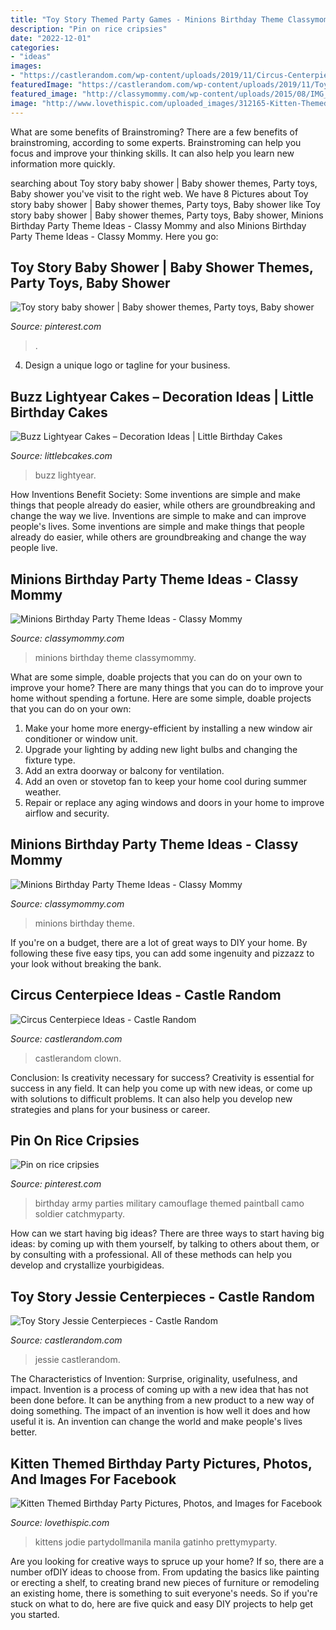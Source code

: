 ```yaml
---
title: "Toy Story Themed Party Games - Minions Birthday Theme Classymommy"
description: "Pin on rice cripsies"
date: "2022-12-01"
categories:
- "ideas"
images:
- "https://castlerandom.com/wp-content/uploads/2019/11/Circus-Centerpiece-1.jpg"
featuredImage: "https://castlerandom.com/wp-content/uploads/2019/11/Toy-story-centerpiece-2.jpg"
featured_image: "http://classymommy.com/wp-content/uploads/2015/08/IMG_0338.jpg"
image: "http://www.lovethispic.com/uploaded_images/312165-Kitten-Themed-Birthday-Party.jpg"
---
```



What are some benefits of Brainstroming?
There are a few benefits of brainstroming, according to some experts. Brainstroming can help you focus and improve your thinking skills. It can also help you learn new information more quickly.

	

		
searching about Toy story baby shower | Baby shower themes, Party toys, Baby shower you've visit to the right web. We have 8 Pictures about Toy story baby shower | Baby shower themes, Party toys, Baby shower like Toy story baby shower | Baby shower themes, Party toys, Baby shower, Minions Birthday Party Theme Ideas - Classy Mommy and also Minions Birthday Party Theme Ideas - Classy Mommy. Here you go:
		
    
## Toy Story Baby Shower | Baby Shower Themes, Party Toys, Baby Shower

<img loading=lazy src="https://i.pinimg.com/736x/01/b3/ee/01b3ee83be70a72f6a1e03587386d450.jpg" onerror="this.onerror=null;this.src='https://tse2.mm.bing.net/th?id=OIP.PsJ0x8OsW21fpjrZBAvVTAHaJ3&amp;pid=15.1';" alt="Toy story baby shower | Baby shower themes, Party toys, Baby shower">

_Source: pinterest.com_

>. 

	

4. Design a unique logo or tagline for your business.

    
## Buzz Lightyear Cakes – Decoration Ideas | Little Birthday Cakes

<img loading=lazy src="https://www.littlebcakes.com/wp-content/uploads/2014/01/Buzz-Lightyear-Cakes-Ideas.jpg" onerror="this.onerror=null;this.src='https://tse4.mm.bing.net/th?id=OIP.dKlOfNK0ug_f_qqgHAwymgHaJ4&amp;pid=15.1';" alt="Buzz Lightyear Cakes – Decoration Ideas | Little Birthday Cakes">

_Source: littlebcakes.com_

>buzz lightyear. 

	

How Inventions Benefit Society: Some inventions are simple and make things that people already do easier, while others are groundbreaking and change the way we live.
Inventions are simple to make and can improve people's lives. Some inventions are simple and make things that people already do easier, while others are groundbreaking and change the way people live.

    
## Minions Birthday Party Theme Ideas - Classy Mommy

<img loading=lazy src="http://classymommy.com/wp-content/uploads/2015/08/IMG_0598.jpg" onerror="this.onerror=null;this.src='https://tse1.mm.bing.net/th?id=OIP.9BjioKepljnWhUz8jmRmqAHaKX&amp;pid=15.1';" alt="Minions Birthday Party Theme Ideas - Classy Mommy">

_Source: classymommy.com_

>minions birthday theme classymommy. 

	

What are some simple, doable projects that you can do on your own to improve your home?
There are many things that you can do to improve your home without spending a fortune. Here are some simple, doable projects that you can do on your own:
1. Make your home more energy-efficient by installing a new window air conditioner or window unit.
2. Upgrade your lighting by adding new light bulbs and changing the fixture type.
3. Add an extra doorway or balcony for ventilation. 
4. Add an oven or stovetop fan to keep your home cool during summer weather. 
5. Repair or replace any aging windows and doors in your home to improve airflow and security.

    
## Minions Birthday Party Theme Ideas - Classy Mommy

<img loading=lazy src="http://classymommy.com/wp-content/uploads/2015/08/IMG_0338.jpg" onerror="this.onerror=null;this.src='https://tse4.mm.bing.net/th?id=OIP.h1rVCe32MWrHIlG6QhjfZgHaFj&amp;pid=15.1';" alt="Minions Birthday Party Theme Ideas - Classy Mommy">

_Source: classymommy.com_

>minions birthday theme. 

	

If you're on a budget, there are a lot of great ways to DIY your home. By following these five easy tips, you can add some ingenuity and pizzazz to your look without breaking the bank.

    
## Circus Centerpiece Ideas - Castle Random

<img loading=lazy src="https://castlerandom.com/wp-content/uploads/2019/11/Circus-Centerpiece-1.jpg" onerror="this.onerror=null;this.src='https://tse3.mm.bing.net/th?id=OIP.6OTDstdPuB1hARxWT64p2AHaNK&amp;pid=15.1';" alt="Circus Centerpiece Ideas - Castle Random">

_Source: castlerandom.com_

>castlerandom clown. 

	

Conclusion: Is creativity necessary for success?
Creativity is essential for success in any field. It can help you come up with new ideas, or come up with solutions to difficult problems. It can also help you develop new strategies and plans for your business or career.

    
## Pin On Rice Cripsies

<img loading=lazy src="https://i.pinimg.com/736x/25/31/5f/25315f2e1d964461983a6651737b719a--army-birthday-parties-birthday-stuff.jpg" onerror="this.onerror=null;this.src='https://tse4.mm.bing.net/th?id=OIP.JfaCB5YWJJezs0AEGsIPZAHaJ3&amp;pid=15.1';" alt="Pin on rice cripsies">

_Source: pinterest.com_

>birthday army parties military camouflage themed paintball camo soldier catchmyparty. 

	

How can we start having big ideas?
There are three ways to start having big ideas: by coming up with them yourself, by talking to others about them, or by consulting with a professional. All of these methods can help you develop and crystallize yourbigideas.

    
## Toy Story Jessie Centerpieces - Castle Random

<img loading=lazy src="https://castlerandom.com/wp-content/uploads/2019/11/Toy-story-centerpiece-2.jpg" onerror="this.onerror=null;this.src='https://tse1.mm.bing.net/th?id=OIP.u1CJeOzUlGnksfzDDBGO5AHaJ4&amp;pid=15.1';" alt="Toy Story Jessie Centerpieces - Castle Random">

_Source: castlerandom.com_

>jessie castlerandom. 

	

The Characteristics of Invention: Surprise, originality, usefulness, and impact.
Invention is a process of coming up with a new idea that has not been done before. It can be anything from a new product to a new way of doing something. The impact of an invention is how well it does and how useful it is. An invention can change the world and make people's lives better.

    
## Kitten Themed Birthday Party Pictures, Photos, And Images For Facebook

<img loading=lazy src="http://www.lovethispic.com/uploaded_images/312165-Kitten-Themed-Birthday-Party.jpg" onerror="this.onerror=null;this.src='https://tse4.mm.bing.net/th?id=OIP.RaVKfOxRQqJQvSybzdMpwwHaIn&amp;pid=15.1';" alt="Kitten Themed Birthday Party Pictures, Photos, and Images for Facebook">

_Source: lovethispic.com_

>kittens jodie partydollmanila manila gatinho prettymyparty. 

	

Are you looking for creative ways to spruce up your home? If so, there are a number ofDIY ideas to choose from. From updating the basics like painting or erecting a shelf, to creating brand new pieces of furniture or remodeling an existing home, there is something to suit everyone's needs. So if you're stuck on what to do, here are five quick and easy DIY projects to help get you started.

